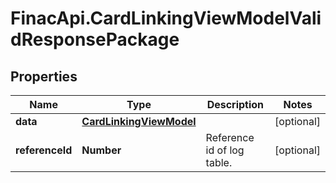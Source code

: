 # FinacApi.CardLinkingViewModelValidResponsePackage

## Properties
Name | Type | Description | Notes
------------ | ------------- | ------------- | -------------
**data** | [**CardLinkingViewModel**](CardLinkingViewModel.md) |  | [optional] 
**referenceId** | **Number** | Reference id of log table. | [optional] 
